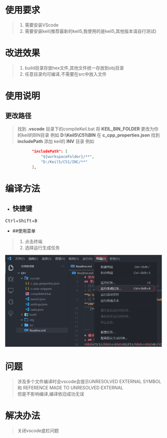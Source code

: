 # 使用要求
> 1. 需要安装VScode
> 2. 需要安装keil(推荐最新的keil5,我使用的是keil5,其他版本请自行测试)
# 改进效果
> 1. build目录存放hex文件,其他文件统一存放到obj目录
> 2. 任意目录均可编译,不需要在src中放入文件

# 使用说明
## 更改路径
> 找到 **.vscode** 目录下的compileKeil.bat
> 将 **KEIL_BIN_FOLDER** 更改为你的keil的BIN目录 例如 **D:\Keil5\C51\BIN**
> 在 **c_cpp_properties.json** 找到**includePath** 添加 keil的 **INV** 目录 例如 
```json
            "includePath": [
                "${workspaceFolder}/**",
                "D:/Keil5/C51/INC/**"
            ],
```
# 编译方法
+ ## 快捷键
<kbd>Ctrl</kbd>+<kbd>Shift</kbd>+<kbd>B</kbd> 

+ ##使用菜单
> 1. 点击终端
> 2. 选择运行生成任务

![使用菜单](readme.assets/%E4%BD%BF%E7%94%A8%E8%8F%9C%E5%8D%95.png)  
# 问题
> 涉及多个文件编译时会vscode会提示UNRESOLVED EXTERNAL SYMBOL 和 REFERENCE MADE TO UNRESOLVED EXTERNAL       
> 但是不影响编译,编译依旧成功无误
# 解决办法
>关闭vscode底栏问题
